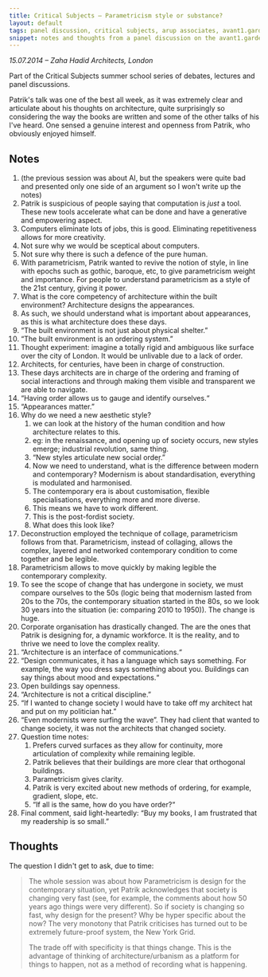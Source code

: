 ```yaml
---
title: Critical Subjects – Parametricism style or substance?
layout: default
tags: panel discussion, critical subjects, arup associates, avant1.garde
snippet: notes and thoughts from a panel discussion on the avant1.garde featuring Catherine Rossi, Kim Quazi, Joseph Young and Michael Daley
---
```


_15.07.2014 – Zaha Hadid Architects, London_

Part of the Critical Subjects summer school series of debates, lectures and
panel discussions.

Patrik's talk was one of the best all week, as it was extremely clear and
articulate about his thoughts on architecture, quite surprisingly so
considering the way the books are written and some of the other talks of his
I've heard. One sensed a genuine interest and openness from Patrik, who
obviously enjoyed himself. 

## Notes

1. (the previous session was about AI, but the speakers were quite bad and
   presented only one side of an argument so I won't write up the notes)
1. Patrik is suspicious of people saying that computation is _just_ a tool.
   These new tools accelerate what can be done and have a generative and
   empowering aspect.
1. Computers eliminate lots of jobs, this is good. Eliminating repetitiveness
   allows for more creativity.
1. Not sure why we would be sceptical about computers.
1. Not sure why there is such a defence of the pure human.
1. With parametricism, Patrik wanted to revive the notion of style, in line
   with epochs such as gothic, baroque, etc, to give parametricism weight and
   importance. For people to understand parametricism as a style of the 21st
   century, giving it power.
1. What is the core competency of architecture within the built environment?
   Architecture designs the appearances.
1. As such, we should understand what is important about appearances, as this
   is what architecture does these days.
1. “The built environment is not just about physical shelter.”
1. “The built environment is an ordering system.”
1. Thought experiment: imagine a totally rigid and ambiguous like surface over
   the city of London. It would be unlivable due to a lack of order.
1. Architects, for centuries, have been in charge of construction.
1. These days architects are in charge of the ordering and framing of social
   interactions and through making them visible and transparent we are able to
   navigate.
1. “Having order allows us to gauge and identify ourselves.“
1. “Appearances matter.”
1. Why do we need a new aesthetic style?
    1. we can look at the history of the human condition and how architecture
       relates to this.
    1. eg: in the renaissance, and opening up of society occurs, new styles
       emerge; industrial revolution, same thing.
    1. “New styles articulate new social order̦.”
    1. Now we need to understand, what is the difference between modern and
       contemporary? Modernism is about standardisation, everything is
       modulated and harmonised.
    1. The contemporary era is about customisation, flexible specialisations,
       everything more and more diverse.
    1. This means we have to work different.
    1. This is the post-fordist society.
    1. What does this look like?
1. Deconstruction employed the technique of collage, parametricism follows from
   that. Parametricism, instead of collaging, allows the complex, layered and
   networked contemporary condition to come together and be legible.
1. Parametricism allows to move quickly by making legible the contemporary
   complexity.
1. To see the scope of change that has undergone in society, we must compare
   ourselves to the 50s (logic being that modernism lasted from 20s to the 70s,
   the contemporary situation started in the 80s, so we look 30 years into the
   situation (ie: comparing 2010 to 1950)). The change is huge.
1. Corporate organisation has drastically changed. The are the ones that Patrik
   is designing for, a dynamic workforce. It is the reality, and to thrive we
   need to love the complex reality.
1. “Architecture is an interface of communications.“
1. “Design communicates, it has a language which says something. For example,
   the way you dress says something about you. Buildings can say things about
   mood and expectations.“
1. Open buildings say openness.
1. “Architecture is not a critical discipline.”
1. “If I wanted to change society I would have to take off my architect hat and
   put on my politician hat.”
1. “Even modernists were surfing the wave”. They had client that wanted to
   change society, it was not the architects that changed society.
1. Question time notes:
    1. Prefers curved surfaces as they allow for continuity, more articulation
       of complexity while remaining legible.
    1. Patrik believes that their buildings are more clear that orthogonal
       buildings.
    1. Parametricism gives clarity.
    1. Patrik is very excited about new methods of ordering, for example,
       gradient, slope, etc.
    1. “If all is the same, how do you have order?“
1. Final comment, said light-heartedly: “Buy my books, I am frustrated that my
   readership is so small.”




## Thoughts

The question I didn't get to ask, due to time:

> The whole session was about how Parametricism is design for the contemporary
situation, yet Patrik acknowledges that society is changing very fast (see, for
example, the comments about how 50 years ago things were very different). So if
society is changing so fast, why design for the present? Why be hyper specific
about the now? The very monotony that Patrik criticises has turned out to be
extremely future-proof system, the New York Grid.
> 
> The trade off with specificity is that things change. This is the advantage of
thinking of architecture/urbanism as a platform for things to happen, not as a
method of recording what is happening.

